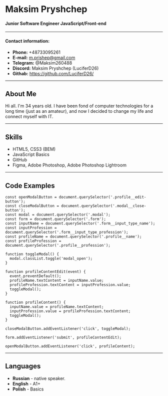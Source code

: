 # Maksim Pryshchep
#### Junior Software Engineer JavaScript/Front-end
***
#### Contact information:

* **Phone:** +48733095261  
* **E-mail:** m.prishep@gmail.com  
* **Telegram:** @Maksim260488
* **Discord:** Maksim Pryshchep (LuciferD26)
* **Githab:** https://github.com/LuciferD26/
***
## About Me
Hi all. I'm 34 years old. I have been fond of computer technologies for a long time (just as an amateur), and now I decided to change my life and connect myself with IT.
***
## Skills

* HTML5, CSS3 (BEM)
* JavaScript Basics
* GitHub
* Figma, Adobe Photoshop, Adobe Photoshop Lightroom
***
## Code Examples
```
const openModalButton = document.querySelector('.profile__edit-button');
const closeModalButton = document.querySelector('.modal__close-button');
const modal = document.querySelector('.modal');
const form = document.querySelector('.form');
const inputName = document.querySelector('.form__input_type_name');
const inputProfession = document.querySelector('.form__input_type_profession');
const profileName = document.querySelector('.profile__name');
const profileProfession = document.querySelector('.profile__profession');

function toggleModal() {
  modal.classList.toggle('modal_open');
}

function profileContentEdit(event) {
  event.preventDefault();
  profileName.textContent = inputName.value;
  profileProfession.textContent = inputProfession.value;
  toggleModal();
}

function profileContent() {
  inputName.value = profileName.textContent;
  inputProfession.value = profileProfession.textContent;
  toggleModal();
}

closeModalButton.addEventListener('click', toggleModal);

form.addEventListener('submit', profileContentEdit);

openModalButton.addEventListener('click', profileContent);
```
***
## Languages
* **Russian** - native speaker.
* **English** - A1+
* **Polish** - Basics